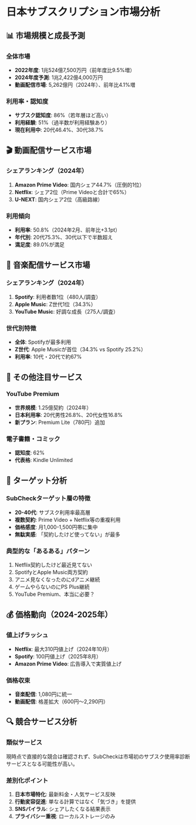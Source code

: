 # 日本サブスクリプション市場分析

## 📊 市場規模と成長予測

### 全体市場
- **2022年度**: 1兆524億7,500万円（前年度比9.5%増）
- **2024年度予測**: 1兆2,422億4,000万円
- **動画配信市場**: 5,262億円（2024年）、前年比4.1%増

### 利用率・認知度
- **サブスク認知度**: 86%（若年層ほど高い）
- **利用経験**: 51%（過半数が利用経験あり）
- **現在利用中**: 20代46.4%、30代38.7%

## 🎬 動画配信サービス市場

### シェアランキング（2024年）
1. **Amazon Prime Video**: 国内シェア44.7%（圧倒的1位）
2. **Netflix**: シェア2位（Prime Videoと合計で65%）
3. **U-NEXT**: 国内シェア2位（高級路線）

### 利用傾向
- **利用率**: 50.8%（2024年2月、前年比+3.1pt）
- **年代別**: 20代75.3%、30代以下で半数超え
- **満足度**: 89.0%が満足

## 🎵 音楽配信サービス市場

### シェアランキング（2024年）
1. **Spotify**: 利用者数1位（480人/調査）
2. **Apple Music**: Z世代1位（34.3%）
3. **YouTube Music**: 好調な成長（275人/調査）

### 世代別特徴
- **全体**: Spotifyが最多利用
- **Z世代**: Apple Musicが首位（34.3% vs Spotify 25.2%）
- **利用率**: 10代・20代で約67%

## 📱 その他注目サービス

### YouTube Premium
- **世界規模**: 1.25億契約（2024年）
- **日本利用率**: 20代男性26.8%、20代女性16.8%
- **新プラン**: Premium Lite（780円）追加

### 電子書籍・コミック
- **認知度**: 62%
- **代表格**: Kindle Unlimited

## 🎯 ターゲット分析

### SubCheckターゲット層の特徴
- **20-40代**: サブスク利用率最高層
- **複数契約**: Prime Video + Netflix等の重複利用
- **価格感度**: 月1,000-1,500円帯に集中
- **無駄実感**: 「契約したけど使ってない」が最多

### 典型的な「あるある」パターン
1. Netflix契約したけど最近見てない
2. SpotifyとApple Music両方契約
3. アニメ見なくなったのにdアニメ継続
4. ゲームやらないのにPS Plus継続
5. YouTube Premium、本当に必要？

## 💰 価格動向（2024-2025年）

### 値上げラッシュ
- **Netflix**: 最大310円値上げ（2024年10月）
- **Spotify**: 100円値上げ（2025年8月）
- **Amazon Prime Video**: 広告導入で実質値上げ

### 価格収束
- **音楽配信**: 1,080円に統一
- **動画配信**: 格差拡大（600円〜2,290円）

## 🔍 競合サービス分析

### 類似サービス
現時点で直接的な競合は確認されず、SubCheckは市場初のサブスク使用率診断サービスとなる可能性が高い。

### 差別化ポイント
1. **日本市場特化**: 最新料金・人気サービス反映
2. **行動変容促進**: 単なる計算ではなく「気づき」を提供
3. **SNSバイラル**: シェアしたくなる結果表示
4. **プライバシー重視**: ローカルストレージのみ